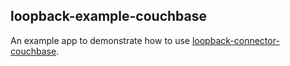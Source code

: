 ## loopback-example-couchbase

An example app to demonstrate how to use [loopback-connector-couchbase](https://github.com/guardly/loopback-connector-couchbase).
